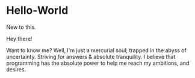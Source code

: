 # Hello-World
New to this.

Hey there!

Want to know me? Well, I'm just a mercurial soul; trapped in the abyss of uncertainty. Striving for answers & absolute tranquility. I believe that programming has the absolute power to help me reach my ambitions, and desires.
